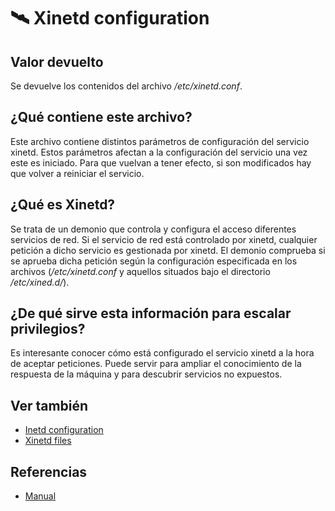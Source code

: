# 🛰️ Xinetd configuration

## Valor devuelto
Se devuelve los contenidos del archivo */etc/xinetd.conf*.

## ¿Qué contiene este archivo?
Este archivo contiene distintos parámetros de configuración del servicio xinetd. Estos parámetros afectan a la configuración del servicio una vez este es iniciado. Para que vuelvan a tener efecto, si son modificados hay que volver a reiniciar el servicio.

## ¿Qué es Xinetd?
Se trata de un demonio que controla y configura el acceso diferentes servicios de red. Si el servicio de red está controlado por xinetd, cualquier petición a dicho servicio es gestionada por xinetd. El demonio comprueba si se aprueba dicha petición según la configuración especificada en los archivos (*/etc/xinetd.conf* y aquellos situados bajo el directorio */etc/xined.d/*).

## ¿De qué sirve esta información para escalar privilegios?
Es interesante conocer cómo está configurado el servicio xinetd a la hora de aceptar peticiones. Puede servir para ampliar el conocimiento de la respuesta de la máquina y para descubrir servicios no expuestos.

## Ver también
- [Inetd configuration](inetd)
- [Xinetd files](xinetds)

## Referencias
- [Manual](https://linux.die.net/man/5/xinetd.conf)